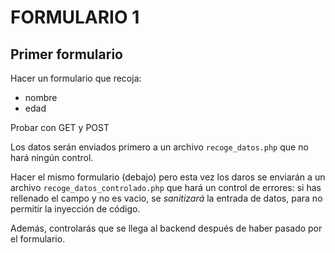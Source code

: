 # FORMULARIO 1

## Primer formulario

Hacer un formulario que recoja:
- nombre
- edad

Probar con GET y POST

Los datos serán enviados primero a un archivo `recoge_datos.php` que no hará ningún control.

Hacer el mismo formulario (debajo) pero esta vez los daros se enviarán a un archivo `recoge_datos_controlado.php` que hará un control de errores: si has rellenado el campo y no es vacio, se *sanitizará* la entrada de datos, para no permitir la inyección de código.

Además, controlarás que se llega al backend después de haber pasado por el formulario.
